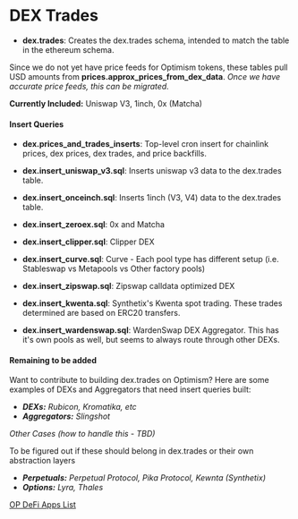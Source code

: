 # DEX Trades

- **dex.trades**: Creates the dex.trades schema, intended to match the table in the ethereum schema. 

Since we do not yet have price feeds for Optimism tokens, these tables pull USD amounts from **prices.approx_prices_from_dex_data**. *Once we have accurate price feeds, this can be migrated.*

**Currently Included:** Uniswap V3, 1inch, 0x (Matcha)

#### Insert Queries
- **dex.prices_and_trades_inserts**: Top-level cron insert for chainlink prices, dex prices, dex trades, and price backfills.

- **dex.insert_uniswap_v3.sql**: Inserts uniswap v3 data to the dex.trades table.
- **dex.insert_onceinch.sql**: Inserts 1inch (V3, V4) data to the dex.trades table.
- **dex.insert_zeroex.sql**: 0x and Matcha
- **dex.insert_clipper.sql**: Clipper DEX
- **dex.insert_curve.sql**: Curve - Each pool type has different setup (i.e. Stableswap vs Metapools vs Other factory pools)
- **dex.insert_zipswap.sql**: Zipswap calldata optimized DEX
- **dex.insert_kwenta.sql**: Synthetix's Kwenta spot trading. These trades determined are based on ERC20 transfers.
- **dex.insert_wardenswap.sql**: WardenSwap DEX Aggregator. This has it's own pools as well, but seems to always route through other DEXs.

#### Remaining to be added
Want to contribute to building dex.trades on Optimism? Here are some examples of DEXs and Aggregators that need insert queries built:
- _**DEXs:** Rubicon, Kromatika, etc_
- _**Aggregators:** Slingshot_

_Other Cases (how to handle this - TBD)_

To be figured out if these should belong in dex.trades or their own abstraction layers
- _**Perpetuals:** Perpetual Protocol, Pika Protocol, Kewnta (Synthetix)_
- _**Options:** Lyra, Thales_

[OP DeFi Apps List](https://www.optimism.io/apps/defi)
